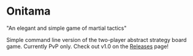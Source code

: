 # Onitama
"An elegant and simple game of martial tactics"

Simple command line version of the two-player abstract strategy board game. Currently PvP only. Check out v1.0 on the [Releases](https://github.com/cdleveille/Onitama/releases) page!
